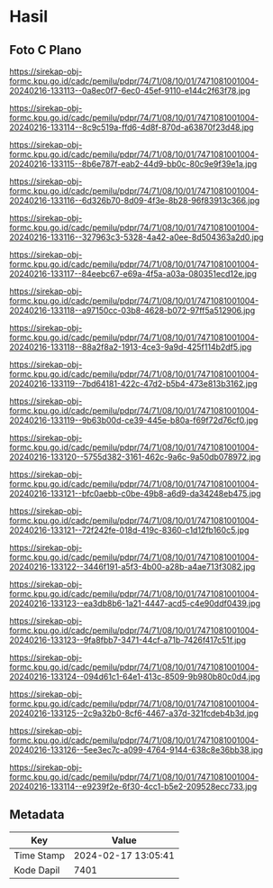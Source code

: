 # Hasil

## Foto C Plano

https://sirekap-obj-formc.kpu.go.id/cadc/pemilu/pdpr/74/71/08/10/01/7471081001004-20240216-133113--0a8ec0f7-6ec0-45ef-9110-e144c2f63f78.jpg

https://sirekap-obj-formc.kpu.go.id/cadc/pemilu/pdpr/74/71/08/10/01/7471081001004-20240216-133114--8c9c519a-ffd6-4d8f-870d-a63870f23d48.jpg

https://sirekap-obj-formc.kpu.go.id/cadc/pemilu/pdpr/74/71/08/10/01/7471081001004-20240216-133115--8b6e787f-eab2-44d9-bb0c-80c9e9f39e1a.jpg

https://sirekap-obj-formc.kpu.go.id/cadc/pemilu/pdpr/74/71/08/10/01/7471081001004-20240216-133116--6d326b70-8d09-4f3e-8b28-96f83913c366.jpg

https://sirekap-obj-formc.kpu.go.id/cadc/pemilu/pdpr/74/71/08/10/01/7471081001004-20240216-133116--327963c3-5328-4a42-a0ee-8d504363a2d0.jpg

https://sirekap-obj-formc.kpu.go.id/cadc/pemilu/pdpr/74/71/08/10/01/7471081001004-20240216-133117--84eebc67-e69a-4f5a-a03a-080351ecd12e.jpg

https://sirekap-obj-formc.kpu.go.id/cadc/pemilu/pdpr/74/71/08/10/01/7471081001004-20240216-133118--a97150cc-03b8-4628-b072-97ff5a512906.jpg

https://sirekap-obj-formc.kpu.go.id/cadc/pemilu/pdpr/74/71/08/10/01/7471081001004-20240216-133118--88a2f8a2-1913-4ce3-9a9d-425f114b2df5.jpg

https://sirekap-obj-formc.kpu.go.id/cadc/pemilu/pdpr/74/71/08/10/01/7471081001004-20240216-133119--7bd64181-422c-47d2-b5b4-473e813b3162.jpg

https://sirekap-obj-formc.kpu.go.id/cadc/pemilu/pdpr/74/71/08/10/01/7471081001004-20240216-133119--9b63b00d-ce39-445e-b80a-f69f72d76cf0.jpg

https://sirekap-obj-formc.kpu.go.id/cadc/pemilu/pdpr/74/71/08/10/01/7471081001004-20240216-133120--5755d382-3161-462c-9a6c-9a50db078972.jpg

https://sirekap-obj-formc.kpu.go.id/cadc/pemilu/pdpr/74/71/08/10/01/7471081001004-20240216-133121--bfc0aebb-c0be-49b8-a6d9-da34248eb475.jpg

https://sirekap-obj-formc.kpu.go.id/cadc/pemilu/pdpr/74/71/08/10/01/7471081001004-20240216-133121--72f242fe-018d-419c-8360-c1d12fb160c5.jpg

https://sirekap-obj-formc.kpu.go.id/cadc/pemilu/pdpr/74/71/08/10/01/7471081001004-20240216-133122--3446f191-a5f3-4b00-a28b-a4ae713f3082.jpg

https://sirekap-obj-formc.kpu.go.id/cadc/pemilu/pdpr/74/71/08/10/01/7471081001004-20240216-133123--ea3db8b6-1a21-4447-acd5-c4e90ddf0439.jpg

https://sirekap-obj-formc.kpu.go.id/cadc/pemilu/pdpr/74/71/08/10/01/7471081001004-20240216-133123--9fa8fbb7-3471-44cf-a71b-7426f417c51f.jpg

https://sirekap-obj-formc.kpu.go.id/cadc/pemilu/pdpr/74/71/08/10/01/7471081001004-20240216-133124--094d61c1-64e1-413c-8509-9b980b80c0d4.jpg

https://sirekap-obj-formc.kpu.go.id/cadc/pemilu/pdpr/74/71/08/10/01/7471081001004-20240216-133125--2c9a32b0-8cf6-4467-a37d-321fcdeb4b3d.jpg

https://sirekap-obj-formc.kpu.go.id/cadc/pemilu/pdpr/74/71/08/10/01/7471081001004-20240216-133126--5ee3ec7c-a099-4764-9144-638c8e36bb38.jpg

https://sirekap-obj-formc.kpu.go.id/cadc/pemilu/pdpr/74/71/08/10/01/7471081001004-20240216-133114--e9239f2e-6f30-4cc1-b5e2-209528ecc733.jpg


## Metadata

| Key        | Value               |
| ---------- | ------------------- |
| Time Stamp | 2024-02-17 13:05:41 |
| Kode Dapil | 7401                |



